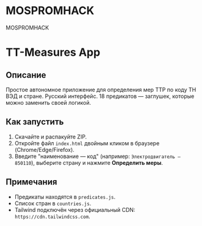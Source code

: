 # MOSPROMHACK
MOSPROMHACK
# TT-Measures App

## Описание
Простое автономное приложение для определения мер ТТР по коду ТН ВЭД и стране.
Русский интерфейс. 18 предикатов — заглушек, которые можно заменить своей логикой.

## Как запустить
1. Скачайте и распакуйте ZIP.
2. Откройте файл `index.html` двойным кликом в браузере (Chrome/Edge/Firefox).
3. Введите "наименование — код" (например: `Электродвигатель — 850110`), выберите страну и нажмите **Определить меры**.

## Примечания
- Предикаты находятся в `predicates.js`.
- Список стран в `countries.js`.
- Tailwind подключён через официальный CDN: `https://cdn.tailwindcss.com`.

